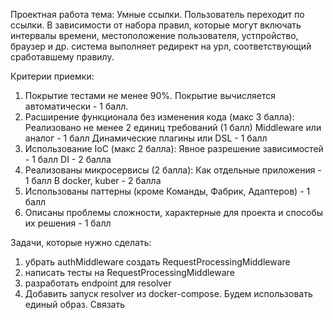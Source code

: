 Проектная работа
тема: Умные ссылки.
Пользователь переходит по ссылки. В зависимости от набора правил, которые могут включать интервалы времени, местоположение пользователя, устпройство, браузер и др. система выполняет редирект на урл, соответствующий  сработавшему правилу.

Критерии приемки:

1. Покрытие тестами не менее 90%. Покрытие вычисляется автоматически - 1 балл.
2. Расширение функционала без изменения кода (макс 3 балла):
Реализовано не менее 2 единиц требований (1 балл)
Middleware или аналог - 1 балл
Динамические плагины или DSL - 1 балл
3. Использование IoC (макс 2 балла):
Явное разрешение зависимостей - 1 балл
DI - 2 балла
4. Реализованы микросервисы (2 балла):
Как отдельные приложения - 1 балл
В docker, kuber - 2 балла
5. Использованы паттерны (кроме Команды, Фабрик, Адаптеров) - 1 балл
6. Описаны проблемы сложности, характерные для проекта и способы их решения - 1 балл


Задачи, которые нужно сделать:
1) убрать authMiddleware создать RequestProcessingMiddleware
2) написать тесты на RequestProcessingMiddleware
3) разработать endpoint для resolver
4) Добавить запуск resolver из docker-compose. Будем использовать единый образ. Связать 
